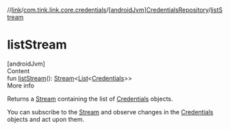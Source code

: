 //[link](../../index.md)/[com.tink.link.core.credentials](../index.md)/[[androidJvm]CredentialsRepository](index.md)/[listStream](list-stream.md)



# listStream  
[androidJvm]  
Content  
fun [listStream](list-stream.md)(): [Stream](../../com.tink.service.streaming.publisher/[android-jvm]-stream/index.md)<[List](https://kotlinlang.org/api/latest/jvm/stdlib/kotlin.collections/-list/index.html)<[Credentials](../../com.tink.model.credentials/[android-jvm]-credentials/index.md)>>  
More info  


Returns a [Stream](../../com.tink.service.streaming.publisher/[android-jvm]-stream/index.md) containing the list of [Credentials](../../com.tink.model.credentials/[android-jvm]-credentials/index.md) objects.



You can subscribe to the [Stream](../../com.tink.service.streaming.publisher/[android-jvm]-stream/index.md) and observe changes in the [Credentials](../../com.tink.model.credentials/[android-jvm]-credentials/index.md) objects and act upon them.

  



